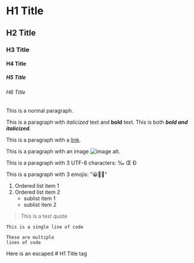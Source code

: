 # H1 Title

## H2 Title

### H3 Title

#### H4 Title

##### H5 Title

###### H6 Title

This is a normal paragraph.

This is a paragraph with *italicized* text and **bold** text. This is both ___bold and italicized___.

This is a paragraph with a [link](https://www.example.org).

This is a paragraph with an image ![image alt](https://placehold.co/600x400).

This is a paragraph with 3 UTF-8 characters: ‰ Œ Đ

This is a paragraph with 3 emojis: "😀🙂🫥"

1. Ordered list item 1
2. Ordered list item 2
   - sublist item 1
   - sublist item 2

> This is a test quote

`This is a single line of code`

```
These are multiple
lines of code
```

Here is an escaped \# H1 Title tag

